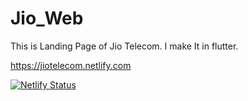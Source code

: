 # Jio_Web

This is Landing Page of Jio Telecom.
I make It in flutter.


https://jiotelecom.netlify.com

[![Netlify Status](https://api.netlify.com/api/v1/badges/1d47eeb1-1521-498f-a10d-399c0016d809/deploy-status)](https://app.netlify.com/sites/jiotelecom/deploys)
